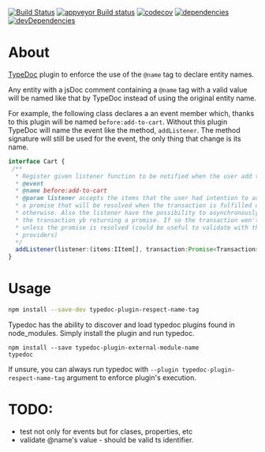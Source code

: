 [![Build Status](https://travis-ci.org/cancerberoSgx/typedoc-plugin-respect-name-tag.png?branch=master)](https://travis-ci.org/cancerberoSgx/typedoc-plugin-respect-name-tag) [![appveyor Build status](https://ci.appveyor.com/api/projects/status/w3ynfan159ejobkv/branch/master?svg=true)](https://ci.appveyor.com/project/cancerberoSgx/typedoc-plugin-respect-name-tag/branch/master) [![codecov](https://codecov.io/gh/cancerberoSgx/typedoc-plugin-respect-name-tag/branch/master/graph/badge.svg)](https://codecov.io/gh/cancerberoSgx/typedoc-plugin-respect-name-tag/tree/master/src) [![dependencies](https://david-dm.org/cancerberosgx/typedoc-plugin-respect-name-tag/status.svg)](https://david-dm.org/cancerberosgx/typedoc-plugin-respect-name-tag) [![devDependencies](https://david-dm.org/cancerberosgx/typedoc-plugin-respect-name-tag/dev-status.svg)](https://david-dm.org/cancerberosgx/typedoc-plugin-respect-name-tag-dev#info=devDependencies)


# About

[TypeDoc](http://typedoc.org) plugin to enforce the use of the `@name` tag to 
declare entity names. 

Any entity with a jsDoc comment containing a `@name` tag with a valid value
will be named like that by TypeDoc instead of using the original entity name. 

For example, the following class declares a an event member which, thanks to this 
plugin will be named `before:add-to-cart`. Without this plugin TypeDoc will name 
the event like the method, `addListener`. The method signature will still be used 
for the event, the only thing that change is its name. 

```ts
interface Cart {
 /**
  * Register given listener function to be notified when the user add the items to the cart 
  * @event
  * @name before:add-to-cart
  * @param listener accepts the items that the user had intention to add to the cart and 
  * a promise that will be resolved when the transaction is fulfilled or rejected 
  * otherwise. Also the listener have the possibility to asynchronously validate 
  * the transaction yb returning a promise. If so the transaction won't start 
  * unless the promise is resolved (could be useful to validate with third parties 
  * providers)
  */
  addListener(listener:(items:IItem[], transaction:Promise<Transaction>)=>Promise<boolean>):void
}
```

# Usage

```sh
npm install --save-dev typedoc-plugin-respect-name-tag
```

Typedoc has the ability to discover and load typedoc plugins found in node_modules. Simply install the plugin and run typedoc.
```
npm install --save typedoc-plugin-external-module-name
typedoc
```

If unsure, you can always run typedoc with `--plugin typedoc-plugin-respect-name-tag` argument to enforce plugin's execution. 


# TODO: 

 * test not only for events but for clases, properties, etc
 * validate @name's value - should be valid ts identifier. 